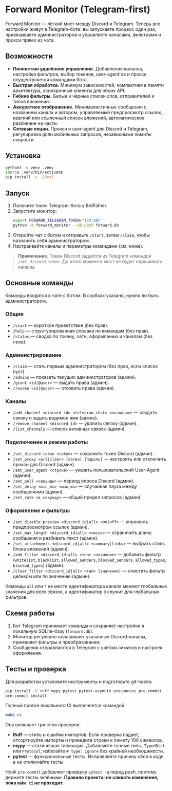 # Forward Monitor (Telegram-first)

Forward Monitor — лёгкий мост между Discord и Telegram. Теперь все настройки живут в Telegram-боте: вы запускаете процесс один раз, привязываете администраторов и управляете каналами, фильтрами и прокси прямо из чата.

## Возможности
- **Полностью удалённое управление.** Добавление каналов, настройка фильтров, выбор токенов, user-agent'ов и прокси осуществляется командами бота.
- **Быстрая обработка.** Минимум зависимостей, компактная в памяти архитектура, асинхронные клиенты для обоих API.
- **Гибкие фильтры.** Белые и чёрные списки слов, отправителей и типов вложений.
- **Аккуратное отображение.** Минималистичные сообщения с названием канала и автором, управляемый предпросмотр ссылок, краткий или ссылочный список вложений, автоматическое разбиение на части.
- **Сетевые опции.** Прокси и user-agent для Discord и Telegram, регулировка доли мобильных запросов, независимые лимиты скорости.

## Установка
```bash
python3 -m venv .venv
source .venv/bin/activate
pip install -e .[dev]
```

## Запуск
1. Получите токен Telegram-бота у BotFather.
2. Запустите монитор:
   ```bash
   export FORWARD_TELEGRAM_TOKEN="123:ABC"
   python -m forward_monitor --db-path forward.db
   ```
3. Откройте чат с ботом и отправьте `/start`, затем `/claim`, чтобы назначить себя администратором.
4. Настраивайте каналы и параметры командами (см. ниже).

> **Примечание.** Токен Discord задаётся из Telegram командой `/set_discord_token`. До этого момента мост не будет опрашивать каналы.

## Основные команды
Команды вводятся в чате с ботом. В скобках указано, нужно ли быть администратором.

### Общие
- `/start` — короткое приветствие (без прав).
- `/help` — структурированная справка по командам (без прав).
- `/status` — сводка по токену, сети, оформлению и каналам (без прав).

### Администрирование
- `/claim` — стать первым администратором (без прав, если список пуст).
- `/admins` — показать текущих администраторов (админ).
- `/grant <id|@user>` — выдать права (админ).
- `/revoke <id|@user>` — отозвать права (админ).

### Каналы
- `/add_channel <discord_id> <telegram_chat> <название>` — создать связку и задать видимое имя (админ).
- `/remove_channel <discord_id>` — удалить связку (админ).
- `/list_channels` — список активных связок (админ).

### Подключение и режим работы
- `/set_discord_token <token>` — сохранить токен Discord (админ).
- `/set_proxy <url|clear> [логин] [пароль]` — настроить или отключить прокси для Discord (админ).
- `/set_user_agent <строка>` — указать пользовательский User-Agent (админ).
- `/set_poll <секунды>` — период опроса Discord (админ).
- `/set_delay <min_ms> <max_ms>` — случайная пауза между сообщениями (админ).
- `/set_rate <в_секунду>` — общий предел запросов (админ).

### Оформление и фильтры
- `/set_disable_preview <discord_id|all> <on|off>` — управлять предпросмотром ссылок (админ).
- `/set_max_length <discord_id|all> <число>` — ограничить длину сообщения и разбивать текст (админ).
- `/set_attachments <discord_id|all> <summary|links>` — выбрать стиль блока вложений (админ).
- `/add_filter <discord_id|all> <тип> <значение>` — добавить фильтр (`whitelist`, `blacklist`, `allowed_senders`, `blocked_senders`, `allowed_types`, `blocked_types`) (админ).
- `/clear_filter <discord_id|all> <тип> [значение]` — очистить фильтр целиком или по значению (админ).

Команды `all` или `*` на месте идентификатора канала меняют глобальные значения для всех связок, а идентификатор `0` служит для глобальных фильтров.

## Схема работы
1. Бот Telegram принимает команды и сохраняет настройки в локальную SQLite-базу (`forward.db`).
2. Монитор регулярно опрашивает указанные Discord-каналы, применяет фильтры и преобразования.
3. Сообщения отправляются в Telegram с учётом лимитов и настроек оформления.

## Тесты и проверка
Для разработки установите инструменты и подготовьте git-hooks:

```bash
pip install -U ruff mypy pytest pytest-asyncio aresponses pre-commit
pre-commit install
```

Полный прогон локального CI выполняется командой:

```bash
make ci
```

Она включает три слоя проверок:

- **Ruff** — стиль и ошибки импортов. Если проверка падает, отсортируйте импорты и приведите строки к лимиту 100 символов.
- **mypy** — статическая типизация. Добавляйте точные типы, `TypedDict` или `Protocol`; избегайте `# type: ignore` без крайней необходимости.
- **pytest** — функциональные тесты. Исправляйте причину сбоя в коде, а не отключайте тесты.

Hook `pre-commit` добавляет проверку `pytest -q` перед push, поэтому держите тесты зелёными. **Правило проекта: не сливать изменения, пока `make ci` не проходит.**
